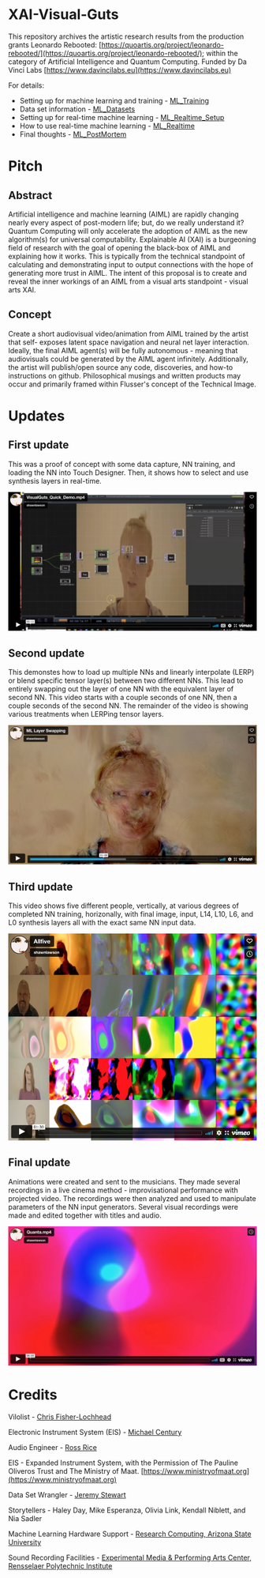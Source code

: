 # XAI-Visual-Guts
 
This repository archives the artistic research results from the production grants Leonardo Rebooted: [https://quoartis.org/project/leonardo-rebooted/](https://quoartis.org/project/leonardo-rebooted/); within the category of Artificial Intelligence and Quantum Computing. Funded by Da Vinci Labs [https://www.davincilabs.eu](https://www.davincilabs.eu)

For details:  
- Setting up for machine learning and training - [ML_Training](./ML_Training.md)
- Data set information - [ML_Datasets](./ML_Datasets.md)
- Setting up for real-time machine learning  - [ML_Realtime_Setup](./ML_Realtime_Setup.md)
- How to use real-time machine learning  - [ML_Realtime](./ML_Realtime.md)
- Final thoughts - [ML_PostMortem](./ML_PostMortem.md)

# Pitch

## Abstract
Artificial intelligence and machine learning (AIML) are rapidly changing nearly every aspect of post-modern life; but, do we really understand it? Quantum Computing will only accelerate the adoption of AIML as the new algorithm(s) for universal computability. Explainable AI (XAI) is a burgeoning field of research with the goal of opening the black-box of AIML and explaining how it works. This is typically from the technical standpoint of calculating and demonstrating input to output connections with the hope of generating more trust in AIML. The intent of this proposal is to create and reveal the inner workings of an AIML from a visual arts standpoint - visual arts XAI.

## Concept
Create a short audiovisual video/animation from AIML trained by the artist that self- exposes latent space navigation and neural net layer interaction. Ideally, the final AIML agent(s) will be fully autonomous - meaning that audiovisuals could be generated by the AIML agent infinitely. Additionally, the artist will publish/open source any code, discoveries, and how-to instructions on github. Philosophical musings and written products may occur and primarily framed within Flusser's concept of the Technical Image.


# Updates

## First update

This was a proof of concept with some data capture, NN training, and loading the NN into Touch Designer. Then, it shows how to select and use synthesis layers in real-time.

[![Demo of real-time Stylegan 3](./Images/XAI_First_Update.png)](https://vimeo.com/728939660 "Demo of real-time Stylegan 3")


## Second update

This demonstes how to load up multiple NNs and linearly interpolate (LERP) or blend specific tensor layer(s) between two different NNs. This lead to entirely swapping out the layer of one NN with the equivalent layer of second NN. This video starts with a couple seconds of one NN, then a couple seconds of the second NN. The remainder of the video is showing various treatments when LERPing tensor layers.

[![Swapping tensor layers in real-time between two NNs](./Images/ML_LayerSwap.png)](https://vimeo.com/728940929 "Swapping tensor layers in real-time between two NNs")


## Third update

This video shows five different people, vertically, at various degrees of completed NN training, horizonally, with final image, input, L14, L10, L6, and L0 synthesis layers all with the exact same NN input data.

[![Layer states of machine learning in training](./Images/all_five.PNG)](https://vimeo.com/727455868 "Layer states of machine learning in training")


## Final update

Animations were created and sent to the musicians. They made several recordings in a live cinema method - improvisational performance with projected video. The recordings were then analyzed and used to manipulate parameters of the NN input generators. Several visual recordings were made and edited together with titles and audio.

[![Quanta](./Images/quanta.png)](https://vimeo.com/739492946 "Quanta")


# Credits

Vilolist - [Chris Fisher-Lochhead](http://cflmusic.com)

Electronic Instrument System (EIS) - [Michael Century](http://nextcentury.ca)

Audio Engineer - [Ross Rice](https://feistyfishrr.wixsite.com/rossarice)

EIS - Expanded Instrument System, with the Permission of The Pauline Oliveros Trust and The Ministry of Maat. [https://www.ministryofmaat.org](https://www.ministryofmaat.org)

Data Set Wrangler - [Jeremy Stewart](https://blindelephants.co)

Storytellers  -  Haley Day, Mike Esperanza, Olivia Link, Kendall Niblett, and Nia Sadler

Machine Learning Hardware Support - [Research Computing, Arizona State University](https://cores.research.asu.edu/research-computing/about)

Sound Recording Facilities - [Experimental Media & Performing Arts Center, Rensselaer Polytechnic Institute](https://empac.rpi.edu)
